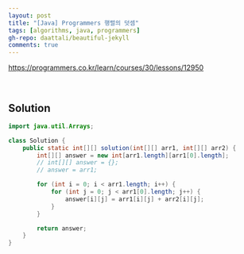 ```yaml
---
layout: post
title: "[Java] Programmers 행렬의 덧셈"
tags: [algorithms, java, programmers]
gh-repo: daattali/beautiful-jekyll
comments: true
---
```


<https://programmers.co.kr/learn/courses/30/lessons/12950>

<br>

## Solution

```java
import java.util.Arrays;

class Solution {
    public static int[][] solution(int[][] arr1, int[][] arr2) {
        int[][] answer = new int[arr1.length][arr1[0].length];
        // int[][] answer = {};
        // answer = arr1;

        for (int i = 0; i < arr1.length; i++) {
            for (int j = 0; j < arr1[0].length; j++) {
                answer[i][j] = arr1[i][j] + arr2[i][j];
            }
        }

        return answer;
    }
}
```
